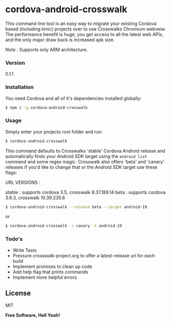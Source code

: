 # cordova-android-crosswalk

This command line tool is an easy way to migrate your existing Cordova based (including Ionic) projects over to use Crosswalks Chromium webveiw. The performance benefit is huge, you get access to all the latest web APIs, and the only major draw back is increased apk size.

Note : Supports only ARM architecture.
### Version
0.1.1

### Installation

You need Cordova and all of it's dependencies installed globally:

```sh
$ npm i -g cordova-android-crosswalk
```

### Usage

Simply enter your projects root folder and run:

```sh
$ cordova-android-crosswalk
```

This command defaults to Crosswalks 'stable' Cordova Android release and automatically finds your Android SDK target using the `android list` command and some regex magic. Crosswalk also offers 'beta' and 'canary' releases if you'd like to change that or the Android SDK target use these flags:

URL VERSIONS :

stable : supports cordova 3.5, crosswalk 8.37.189.14
beta : supports cordova 3.6.3, crosswalk 10.39.235.6
```sh
$ cordova-android-crosswalk --release beta --target android-19
```

or

```sh
$ cordova-android-crosswalk -r canary -t android-19
```

### Todo's

 - Write Tests
 - Pressure crosswalk-project.org to offer a latest-release url for each build
 - Implement promises to clean up code
 - Add help flag that prints commands
 - Implement more helpful errors

License
----

MIT


**Free Software, Hell Yeah!**
